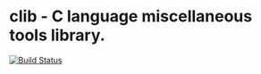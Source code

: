 # clib - C language miscellaneous tools library.

[![Build Status](https://travis-ci.com/izuzanak/clib.svg?branch=master)](https://travis-ci.com/izuzanak/clib)

